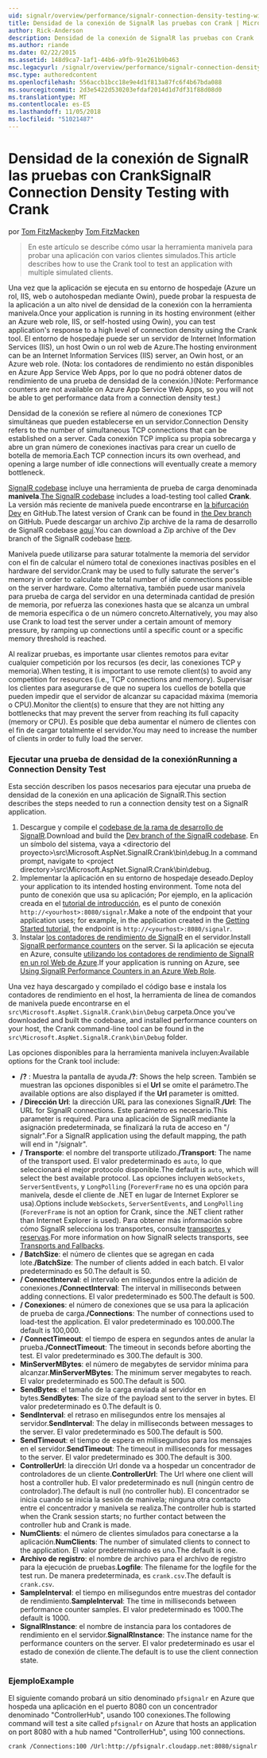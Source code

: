 ```yaml
---
uid: signalr/overview/performance/signalr-connection-density-testing-with-crank
title: Densidad de la conexión de SignalR las pruebas con Crank | Microsoft Docs
author: Rick-Anderson
description: Densidad de la conexión de SignalR las pruebas con Crank
ms.author: riande
ms.date: 02/22/2015
ms.assetid: 148d9ca7-1af1-44b6-a9fb-91e261b9b463
msc.legacyurl: /signalr/overview/performance/signalr-connection-density-testing-with-crank
msc.type: authoredcontent
ms.openlocfilehash: 556accb1bcc18e9e4d1f813a87fc6f4b67bda088
ms.sourcegitcommit: 2d3e5422d530203efdaf2014d1d7df31f88d08d0
ms.translationtype: MT
ms.contentlocale: es-ES
ms.lasthandoff: 11/05/2018
ms.locfileid: "51021487"
---
```

<a name="signalr-connection-density-testing-with-crank"></a><span data-ttu-id="78adb-103">Densidad de la conexión de SignalR las pruebas con Crank</span><span class="sxs-lookup"><span data-stu-id="78adb-103">SignalR Connection Density Testing with Crank</span></span>
====================
<span data-ttu-id="78adb-104">por [Tom FitzMacken](https://github.com/tfitzmac)</span><span class="sxs-lookup"><span data-stu-id="78adb-104">by [Tom FitzMacken](https://github.com/tfitzmac)</span></span>

> <span data-ttu-id="78adb-105">En este artículo se describe cómo usar la herramienta manivela para probar una aplicación con varios clientes simulados.</span><span class="sxs-lookup"><span data-stu-id="78adb-105">This article describes how to use the Crank tool to test an application with multiple simulated clients.</span></span>


<span data-ttu-id="78adb-106">Una vez que la aplicación se ejecuta en su entorno de hospedaje (Azure un rol, IIS, web o autohospedan mediante Owin), puede probar la respuesta de la aplicación a un alto nivel de densidad de la conexión con la herramienta manivela.</span><span class="sxs-lookup"><span data-stu-id="78adb-106">Once your application is running in its hosting environment (either an Azure web role, IIS, or self-hosted using Owin), you can test application's response to a high level of connection density using the Crank tool.</span></span> <span data-ttu-id="78adb-107">El entorno de hospedaje puede ser un servidor de Internet Information Services (IIS), un host Owin o un rol web de Azure.</span><span class="sxs-lookup"><span data-stu-id="78adb-107">The hosting environment can be an Internet Information Services (IIS) server, an Owin host, or an Azure web role.</span></span> <span data-ttu-id="78adb-108">(Nota: los contadores de rendimiento no están disponibles en Azure App Service Web Apps, por lo que no podrá obtener datos de rendimiento de una prueba de densidad de la conexión.)</span><span class="sxs-lookup"><span data-stu-id="78adb-108">(Note: Performance counters are not available on Azure App Service Web Apps, so you will not be able to get performance data from a connection density test.)</span></span>

<span data-ttu-id="78adb-109">Densidad de la conexión se refiere al número de conexiones TCP simultáneas que pueden establecerse en un servidor.</span><span class="sxs-lookup"><span data-stu-id="78adb-109">Connection Density refers to the number of simultaneous TCP connections that can be established on a server.</span></span> <span data-ttu-id="78adb-110">Cada conexión TCP implica su propia sobrecarga y abre un gran número de conexiones inactivas para crear un cuello de botella de memoria.</span><span class="sxs-lookup"><span data-stu-id="78adb-110">Each TCP connection incurs its own overhead, and opening a large number of idle connections will eventually create a memory bottleneck.</span></span>

<span data-ttu-id="78adb-111">[SignalR codebase](https://github.com/signalr/signalr) incluye una herramienta de prueba de carga denominada **manivela**.</span><span class="sxs-lookup"><span data-stu-id="78adb-111">[The SignalR codebase](https://github.com/signalr/signalr) includes a load-testing tool called **Crank**.</span></span> <span data-ttu-id="78adb-112">La versión más reciente de manivela puede encontrarse en [la bifurcación Dev](https://github.com/SignalR/signalr/tree/dev) en GitHub.</span><span class="sxs-lookup"><span data-stu-id="78adb-112">The latest version of Crank can be found in [the Dev branch](https://github.com/SignalR/signalr/tree/dev) on GitHub.</span></span> <span data-ttu-id="78adb-113">Puede descargar un archivo Zip archive de la rama de desarrollo de SignalR codebase [aquí](https://github.com/SignalR/SignalR/archive/dev.zip).</span><span class="sxs-lookup"><span data-stu-id="78adb-113">You can download a Zip archive of the Dev branch of the SignalR codebase [here](https://github.com/SignalR/SignalR/archive/dev.zip).</span></span>

<span data-ttu-id="78adb-114">Manivela puede utilizarse para saturar totalmente la memoria del servidor con el fin de calcular el número total de conexiones inactivas posibles en el hardware del servidor.</span><span class="sxs-lookup"><span data-stu-id="78adb-114">Crank may be used to fully saturate the server's memory in order to calculate the total number of idle connections possible on the server hardware.</span></span> <span data-ttu-id="78adb-115">Como alternativa, también puede usar manivela para prueba de carga del servidor en una determinada cantidad de presión de memoria, por refuerza las conexiones hasta que se alcanza un umbral de memoria específica o de un número concreto.</span><span class="sxs-lookup"><span data-stu-id="78adb-115">Alternatively, you may also use Crank to load test the server under a certain amount of memory pressure, by ramping up connections until a specific count or a specific memory threshold is reached.</span></span>

<span data-ttu-id="78adb-116">Al realizar pruebas, es importante usar clientes remotos para evitar cualquier competición por los recursos (es decir, las conexiones TCP y memoria).</span><span class="sxs-lookup"><span data-stu-id="78adb-116">When testing, it is important to use remote client(s) to avoid any competition for resources (i.e., TCP connections and memory).</span></span> <span data-ttu-id="78adb-117">Supervisar los clientes para asegurarse de que no supera los cuellos de botella que pueden impedir que el servidor de alcanzar su capacidad máxima (memoria o CPU).</span><span class="sxs-lookup"><span data-stu-id="78adb-117">Monitor the client(s) to ensure that they are not hitting any bottlenecks that may prevent the server from reaching its full capacity (memory or CPU).</span></span> <span data-ttu-id="78adb-118">Es posible que deba aumentar el número de clientes con el fin de cargar totalmente el servidor.</span><span class="sxs-lookup"><span data-stu-id="78adb-118">You may need to increase the number of clients in order to fully load the server.</span></span>

### <a name="running-a-connection-density-test"></a><span data-ttu-id="78adb-119">Ejecutar una prueba de densidad de la conexión</span><span class="sxs-lookup"><span data-stu-id="78adb-119">Running a Connection Density Test</span></span>

<span data-ttu-id="78adb-120">Esta sección describen los pasos necesarios para ejecutar una prueba de densidad de la conexión en una aplicación de SignalR.</span><span class="sxs-lookup"><span data-stu-id="78adb-120">This section describes the steps needed to run a connection density test on a SignalR application.</span></span>

1. <span data-ttu-id="78adb-121">Descargue y compile el [codebase de la rama de desarrollo de SignalR](https://github.com/SignalR/SignalR/archive/dev.zip).</span><span class="sxs-lookup"><span data-stu-id="78adb-121">Download and build the [Dev branch of the SignalR codebase](https://github.com/SignalR/SignalR/archive/dev.zip).</span></span> <span data-ttu-id="78adb-122">En un símbolo del sistema, vaya a &lt;directorio del proyecto&gt;\src\Microsoft.AspNet.SignalR.Crank\bin\debug.</span><span class="sxs-lookup"><span data-stu-id="78adb-122">In a command prompt, navigate to &lt;project directory&gt;\src\Microsoft.AspNet.SignalR.Crank\bin\debug.</span></span>
2. <span data-ttu-id="78adb-123">Implementar la aplicación en su entorno de hospedaje deseado.</span><span class="sxs-lookup"><span data-stu-id="78adb-123">Deploy your application to its intended hosting environment.</span></span> <span data-ttu-id="78adb-124">Tome nota del punto de conexión que usa su aplicación; Por ejemplo, en la aplicación creada en el [tutorial de introducción](../getting-started/tutorial-getting-started-with-signalr.md), es el punto de conexión `http://<yourhost>:8080/signalr`.</span><span class="sxs-lookup"><span data-stu-id="78adb-124">Make a note of the endpoint that your application uses; for example, in the application created in the [Getting Started tutorial](../getting-started/tutorial-getting-started-with-signalr.md), the endpoint is `http://<yourhost>:8080/signalr`.</span></span>
3. <span data-ttu-id="78adb-125">Instalar [los contadores de rendimiento de SignalR](signalr-performance.md#perfcounters) en el servidor.</span><span class="sxs-lookup"><span data-stu-id="78adb-125">Install [SignalR performance counters](signalr-performance.md#perfcounters) on the server.</span></span> <span data-ttu-id="78adb-126">Si la aplicación se ejecuta en Azure, consulte [utilizando los contadores de rendimiento de SignalR en un rol Web de Azure](using-signalr-performance-counters-in-an-azure-web-role.md).</span><span class="sxs-lookup"><span data-stu-id="78adb-126">If your application is running on Azure, see [Using SignalR Performance Counters in an Azure Web Role](using-signalr-performance-counters-in-an-azure-web-role.md).</span></span>

<span data-ttu-id="78adb-127">Una vez haya descargado y compilado el código base e instala los contadores de rendimiento en el host, la herramienta de línea de comandos de manivela puede encontrarse en el `src\Microsoft.AspNet.SignalR.Crank\bin\Debug` carpeta.</span><span class="sxs-lookup"><span data-stu-id="78adb-127">Once you've downloaded and built the codebase, and installed performance counters on your host, the Crank command-line tool can be found in the `src\Microsoft.AspNet.SignalR.Crank\bin\Debug` folder.</span></span>

<span data-ttu-id="78adb-128">Las opciones disponibles para la herramienta manivela incluyen:</span><span class="sxs-lookup"><span data-stu-id="78adb-128">Available options for the Crank tool include:</span></span>

- <span data-ttu-id="78adb-129">**/?** : Muestra la pantalla de ayuda.</span><span class="sxs-lookup"><span data-stu-id="78adb-129">**/?**: Shows the help screen.</span></span> <span data-ttu-id="78adb-130">También se muestran las opciones disponibles si el **Url** se omite el parámetro.</span><span class="sxs-lookup"><span data-stu-id="78adb-130">The available options are also displayed if the **Url** parameter is omitted.</span></span>
- <span data-ttu-id="78adb-131">**/ Dirección Url**: la dirección URL para las conexiones SignalR.</span><span class="sxs-lookup"><span data-stu-id="78adb-131">**/Url**: The URL for SignalR connections.</span></span> <span data-ttu-id="78adb-132">Este parámetro es necesario.</span><span class="sxs-lookup"><span data-stu-id="78adb-132">This parameter is required.</span></span> <span data-ttu-id="78adb-133">Para una aplicación de SignalR mediante la asignación predeterminada, se finalizará la ruta de acceso en "/ signalr".</span><span class="sxs-lookup"><span data-stu-id="78adb-133">For a SignalR application using the default mapping, the path will end in "/signalr".</span></span>
- <span data-ttu-id="78adb-134">**/ Transporte**: el nombre del transporte utilizado.</span><span class="sxs-lookup"><span data-stu-id="78adb-134">**/Transport**: The name of the transport used.</span></span> <span data-ttu-id="78adb-135">El valor predeterminado es `auto`, lo que seleccionará el mejor protocolo disponible.</span><span class="sxs-lookup"><span data-stu-id="78adb-135">The default is `auto`, which will select the best available protocol.</span></span> <span data-ttu-id="78adb-136">Las opciones incluyen `WebSockets`, `ServerSentEvents`, y `LongPolling` (`ForeverFrame` no es una opción para manivela, desde el cliente de .NET en lugar de Internet Explorer se usa).</span><span class="sxs-lookup"><span data-stu-id="78adb-136">Options include `WebSockets`, `ServerSentEvents`, and `LongPolling` (`ForeverFrame` is not an option for Crank, since the .NET client rather than Internet Explorer is used).</span></span> <span data-ttu-id="78adb-137">Para obtener más información sobre cómo SignalR selecciona los transportes, consulte [transportes y reservas](../getting-started/introduction-to-signalr.md#transports).</span><span class="sxs-lookup"><span data-stu-id="78adb-137">For more information on how SignalR selects transports, see [Transports and Fallbacks](../getting-started/introduction-to-signalr.md#transports).</span></span>
- <span data-ttu-id="78adb-138">**/ BatchSize**: el número de clientes que se agregan en cada lote.</span><span class="sxs-lookup"><span data-stu-id="78adb-138">**/BatchSize**: The number of clients added in each batch.</span></span> <span data-ttu-id="78adb-139">El valor predeterminado es 50.</span><span class="sxs-lookup"><span data-stu-id="78adb-139">The default is 50.</span></span>
- <span data-ttu-id="78adb-140">**/ ConnectInterval**: el intervalo en milisegundos entre la adición de conexiones.</span><span class="sxs-lookup"><span data-stu-id="78adb-140">**/ConnectInterval**: The interval in milliseconds between adding connections.</span></span> <span data-ttu-id="78adb-141">El valor predeterminado es 500.</span><span class="sxs-lookup"><span data-stu-id="78adb-141">The default is 500.</span></span>
- <span data-ttu-id="78adb-142">**/ Conexiones**: el número de conexiones que se usa para la aplicación de prueba de carga.</span><span class="sxs-lookup"><span data-stu-id="78adb-142">**/Connections**: The number of connections used to load-test the application.</span></span> <span data-ttu-id="78adb-143">El valor predeterminado es 100.000.</span><span class="sxs-lookup"><span data-stu-id="78adb-143">The default is 100,000.</span></span>
- <span data-ttu-id="78adb-144">**/ ConnectTimeout**: el tiempo de espera en segundos antes de anular la prueba.</span><span class="sxs-lookup"><span data-stu-id="78adb-144">**/ConnectTimeout**: The timeout in seconds before aborting the test.</span></span> <span data-ttu-id="78adb-145">El valor predeterminado es 300.</span><span class="sxs-lookup"><span data-stu-id="78adb-145">The default is 300.</span></span>
- <span data-ttu-id="78adb-146">**MinServerMBytes**: el número de megabytes de servidor mínima para alcanzar.</span><span class="sxs-lookup"><span data-stu-id="78adb-146">**MinServerMBytes**: The minimum server megabytes to reach.</span></span> <span data-ttu-id="78adb-147">El valor predeterminado es 500.</span><span class="sxs-lookup"><span data-stu-id="78adb-147">The default is 500.</span></span>
- <span data-ttu-id="78adb-148">**SendBytes**: el tamaño de la carga enviada al servidor en bytes.</span><span class="sxs-lookup"><span data-stu-id="78adb-148">**SendBytes**: The size of the payload sent to the server in bytes.</span></span> <span data-ttu-id="78adb-149">El valor predeterminado es 0.</span><span class="sxs-lookup"><span data-stu-id="78adb-149">The default is 0.</span></span>
- <span data-ttu-id="78adb-150">**SendInterval**: el retraso en milisegundos entre los mensajes al servidor.</span><span class="sxs-lookup"><span data-stu-id="78adb-150">**SendInterval**: The delay in milliseconds between messages to the server.</span></span> <span data-ttu-id="78adb-151">El valor predeterminado es 500.</span><span class="sxs-lookup"><span data-stu-id="78adb-151">The default is 500.</span></span>
- <span data-ttu-id="78adb-152">**SendTimeout**: el tiempo de espera en milisegundos para los mensajes en el servidor.</span><span class="sxs-lookup"><span data-stu-id="78adb-152">**SendTimeout**: The timeout in milliseconds for messages to the server.</span></span> <span data-ttu-id="78adb-153">El valor predeterminado es 300.</span><span class="sxs-lookup"><span data-stu-id="78adb-153">The default is 300.</span></span>
- <span data-ttu-id="78adb-154">**ControllerUrl**: la dirección Url donde va a hospedar un concentrador de controladores de un cliente.</span><span class="sxs-lookup"><span data-stu-id="78adb-154">**ControllerUrl**: The Url where one client will host a controller hub.</span></span> <span data-ttu-id="78adb-155">El valor predeterminado es null (ningún centro de controlador).</span><span class="sxs-lookup"><span data-stu-id="78adb-155">The default is null (no controller hub).</span></span> <span data-ttu-id="78adb-156">El concentrador se inicia cuando se inicia la sesión de manivela; ninguna otra contacto entre el concentrador y manivela se realiza.</span><span class="sxs-lookup"><span data-stu-id="78adb-156">The controller hub is started when the Crank session starts; no further contact between the controller hub and Crank is made.</span></span>
- <span data-ttu-id="78adb-157">**NumClients**: el número de clientes simulados para conectarse a la aplicación.</span><span class="sxs-lookup"><span data-stu-id="78adb-157">**NumClients**: The number of simulated clients to connect to the application.</span></span> <span data-ttu-id="78adb-158">El valor predeterminado es uno.</span><span class="sxs-lookup"><span data-stu-id="78adb-158">The default is one.</span></span>
- <span data-ttu-id="78adb-159">**Archivo de registro**: el nombre de archivo para el archivo de registro para la ejecución de pruebas.</span><span class="sxs-lookup"><span data-stu-id="78adb-159">**Logfile**: The filename for the logfile for the test run.</span></span> <span data-ttu-id="78adb-160">De manera predeterminada, es `crank.csv`.</span><span class="sxs-lookup"><span data-stu-id="78adb-160">The default is `crank.csv`.</span></span>
- <span data-ttu-id="78adb-161">**SampleInterval**: el tiempo en milisegundos entre muestras del contador de rendimiento.</span><span class="sxs-lookup"><span data-stu-id="78adb-161">**SampleInterval**: The time in milliseconds between performance counter samples.</span></span> <span data-ttu-id="78adb-162">El valor predeterminado es 1000.</span><span class="sxs-lookup"><span data-stu-id="78adb-162">The default is 1000.</span></span>
- <span data-ttu-id="78adb-163">**SignalRInstance**: el nombre de instancia para los contadores de rendimiento en el servidor.</span><span class="sxs-lookup"><span data-stu-id="78adb-163">**SignalRInstance**: The instance name for the performance counters on the server.</span></span> <span data-ttu-id="78adb-164">El valor predeterminado es usar el estado de conexión de cliente.</span><span class="sxs-lookup"><span data-stu-id="78adb-164">The default is to use the client connection state.</span></span>

### <a name="example"></a><span data-ttu-id="78adb-165">Ejemplo</span><span class="sxs-lookup"><span data-stu-id="78adb-165">Example</span></span>

<span data-ttu-id="78adb-166">El siguiente comando probará un sitio denominado `pfsignalr` en Azure que hospeda una aplicación en el puerto 8080 con un concentrador denominado "ControllerHub", usando 100 conexiones.</span><span class="sxs-lookup"><span data-stu-id="78adb-166">The following command will test a site called `pfsignalr` on Azure that hosts an application on port 8080 with a hub named "ControllerHub", using 100 connections.</span></span>

`crank /Connections:100 /Url:http://pfsignalr.cloudapp.net:8080/signalr`
